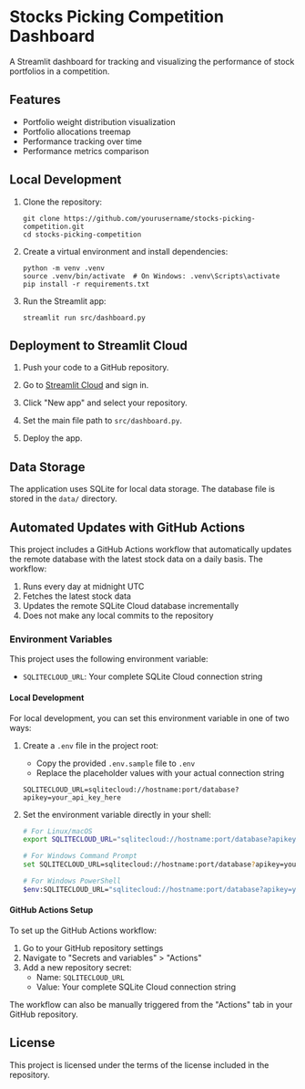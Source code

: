 # Stocks Picking Competition Dashboard

A Streamlit dashboard for tracking and visualizing the performance of stock portfolios in a competition.

## Features

- Portfolio weight distribution visualization
- Portfolio allocations treemap
- Performance tracking over time
- Performance metrics comparison

## Local Development

1. Clone the repository:
   ```
   git clone https://github.com/yourusername/stocks-picking-competition.git
   cd stocks-picking-competition
   ```

2. Create a virtual environment and install dependencies:
   ```
   python -m venv .venv
   source .venv/bin/activate  # On Windows: .venv\Scripts\activate
   pip install -r requirements.txt
   ```

3. Run the Streamlit app:
   ```
   streamlit run src/dashboard.py
   ```

## Deployment to Streamlit Cloud

1. Push your code to a GitHub repository.

2. Go to [Streamlit Cloud](https://streamlit.io/cloud) and sign in.

3. Click "New app" and select your repository.

4. Set the main file path to `src/dashboard.py`.

5. Deploy the app.

## Data Storage

The application uses SQLite for local data storage. The database file is stored in the `data/` directory.

## Automated Updates with GitHub Actions

This project includes a GitHub Actions workflow that automatically updates the remote database with the latest stock data on a daily basis. The workflow:

1. Runs every day at midnight UTC
2. Fetches the latest stock data
3. Updates the remote SQLite Cloud database incrementally
4. Does not make any local commits to the repository

### Environment Variables

This project uses the following environment variable:

- `SQLITECLOUD_URL`: Your complete SQLite Cloud connection string

#### Local Development

For local development, you can set this environment variable in one of two ways:

1. Create a `.env` file in the project root:
   - Copy the provided `.env.sample` file to `.env`
   - Replace the placeholder values with your actual connection string
   ```
   SQLITECLOUD_URL=sqlitecloud://hostname:port/database?apikey=your_api_key_here
   ```

2. Set the environment variable directly in your shell:
   ```bash
   # For Linux/macOS
   export SQLITECLOUD_URL="sqlitecloud://hostname:port/database?apikey=your_api_key_here"
   
   # For Windows Command Prompt
   set SQLITECLOUD_URL=sqlitecloud://hostname:port/database?apikey=your_api_key_here
   
   # For Windows PowerShell
   $env:SQLITECLOUD_URL="sqlitecloud://hostname:port/database?apikey=your_api_key_here"
   ```

#### GitHub Actions Setup

To set up the GitHub Actions workflow:

1. Go to your GitHub repository settings
2. Navigate to "Secrets and variables" > "Actions"
3. Add a new repository secret:
   - Name: `SQLITECLOUD_URL`
   - Value: Your complete SQLite Cloud connection string

The workflow can also be manually triggered from the "Actions" tab in your GitHub repository.

## License

This project is licensed under the terms of the license included in the repository.
